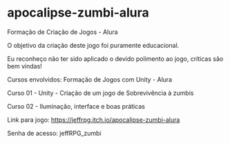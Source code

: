 # apocalipse-zumbi-alura
Formação de Criação de Jogos - Alura

O objetivo da criação deste jogo foi puramente educacional.

Eu reconheço não ter sido aplicado o devido polimento ao jogo, críticas são bem vindas!


Cursos envolvidos: Formação de Jogos com Unity - Alura

Curso 01 - Unity - Criação de um jogo de Sobrevivência à zumbis

Curso 02 - Iluminação, interface e boas práticas


Link para jogo: https://jeffrpg.itch.io/apocalipse-zumbi-alura

Senha de acesso: jeffRPG_zumbi


